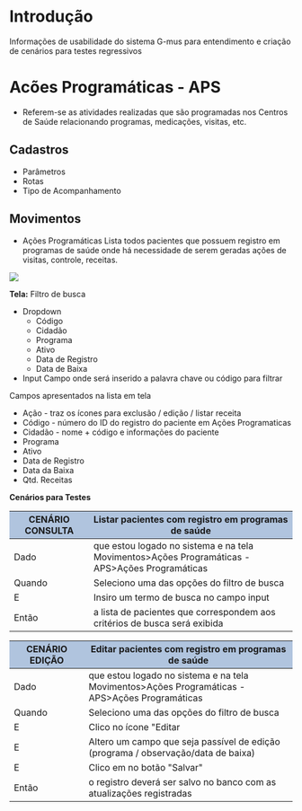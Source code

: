 # Introdução
Informações de usabilidade do sistema G-mus para entendimento e criação de cenários para testes regressivos

# Acões Programáticas - APS
- Referem-se as atividades realizadas que são programadas nos Centros de Saúde relacionando programas, medicações, visitas, etc.
## Cadastros
 - Parâmetros
 - Rotas
 -  Tipo de Acompanhamento
##  Movimentos

 - Ações Programáticas
Lista todos pacientes que possuem registro em programas de saúde onde há necessidade de serem geradas ações de visitas, controle, receitas.

<img src="/img/lista.png">

**Tela:**
Filtro de busca 
- Dropdown
  * Código
  * Cidadão
  * Programa
  * Ativo
  * Data de Registro
  * Data de Baixa
- Input
  Campo onde será inserido a palavra chave ou código para filtrar

Campos apresentados na lista em tela
  * Ação - traz os ícones para exclusão / edição / listar receita
  * Código - número do ID do registro do paciente em Ações Programaticas
  * Cidadão - nome + código e informações do paciente
  * Programa
  * Ativo
  * Data de Registro
  * Data da Baixa
  * Qtd. Receitas


**Cenários para Testes**

<table class="waffle no-grid" cellspacing= "0">
        <thead style="background-color:#B0C4DE">
                <tr>    
                        <th id="0C1" style="width:233px" class"column-headers-background">CENÁRIO CONSULTA</th>
                        <th id="0C2" style="width:895px" class"column-headers-background">Listar pacientes com registro em programas de saúde</th>
                </tr>
        </thead>
        <tbody>
               <tr style="height:20px;">
                        <td class="s1" dir="ltr">Dado </td>
                        <td class="s2" dir="ltr">que estou logado no sistema e na tela Movimentos>Ações Programáticas - APS>Ações Programáticas </td>
               </tr>         
               <tr style="height:20px;">
                        <td class="s1" dir="ltr">Quando</td>
                        <td class="s2" dir="ltr">Seleciono uma das opções do filtro de busca </td>
               </tr>
               <tr style="height:20px;">
                        <td class="s1" dir="ltr">E</td>
                        <td class="s2" dir="ltr">Insiro um termo de busca no campo input</td>
               </tr>
               <tr style="height:20px;">
                        <td class="s1" dir="ltr">Então</td>
                        <td class="s2" dir="ltr">a lista de pacientes que correspondem aos critérios de busca será exibida</td>
               </tr>         
        </tbody>


<table class="waffle no-grid" cellspacing= "0">
        <thead style="background-color:#B0C4DE">
                <tr>    
                        <th id="0C1" style="width:233px" class"column-headers-background">CENÁRIO EDIÇÃO</th>
                        <th id="0C2" style="width:895px" class"column-headers-background">Editar pacientes com registro em programas de saúde</th>
                </tr>
        </thead>
        <tbody>
               <tr style="height:20px;">
                        <td class="s1" dir="ltr">Dado </td>
                        <td class="s2" dir="ltr">que estou logado no sistema e na tela Movimentos>Ações Programáticas - APS>Ações Programáticas </td>
               </tr>         
               <tr style="height:20px;">
                        <td class="s1" dir="ltr">Quando</td>
                        <td class="s2" dir="ltr">Seleciono uma das opções do filtro de busca </td>
               </tr>
               <tr style="height:20px;">
                        <td class="s1" dir="ltr">E</td>
                        <td class="s2" dir="ltr">Clico no ícone "Editar</td>
               </tr>
               <tr style="height:20px;">
                        <td class="s1" dir="ltr">E</td>
                        <td class="s2" dir="ltr">Altero um campo que seja passível de edição (programa / observação/data de baixa)</td>
               </tr>
               <tr style="height:20px;">
                        <td class="s1" dir="ltr">E</td>
                        <td class="s2" dir="ltr">Clico em no botão "Salvar"</td>
               </tr>
               <tr style="height:20px;">
                        <td class="s1" dir="ltr">Então</td>
                        <td class="s2" dir="ltr">o registro deverá ser salvo no banco com as atualizações registradas</td>
               </tr>         
        </tbody>













